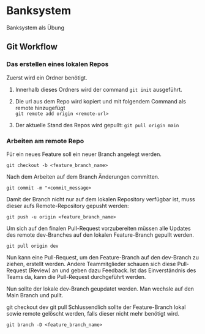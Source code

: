 # Banksystem
Banksystem als Übung

## Git Workflow

### Das erstellen eines lokalen Repos

Zuerst wird ein Ordner benötigt.

1. Innerhalb dieses Ordners wird der command `git init` ausgeführt.

3. Die url aus dem Repo wird kopiert und mit folgendem Command als remote hinzugefügt <br>
    `git remote add origin <remote-url>`
4. Der aktuelle Stand des Repos wird gepullt: `git pull origin main`

### Arbeiten am remote Repo

Für ein neues Feature soll ein neuer Branch angelegt werden.

`git checkout -b <feature_branch_name>`

Nach dem Arbeiten auf dem Branch Änderungen committen.

`git commit -m "<commit_message>`

Damit der Branch nicht nur auf dem lokalen Repository verfügbar ist, muss dieser aufs Remote-Repository gepusht werden:

`git push -u origin <feature_branch_name>`

Um sich auf den finalen Pull-Request vorzubereiten müssen alle Updates des remote dev-Branches auf den lokalen Feature-Branch gepullt werden.

`git pull origin dev`

Nun kann eine Pull-Request, um den Feature-Branch auf den dev-Branch zu ziehen, erstellt werden. Andere Teammitglieder schauen sich diese Pull-Request (Review) an und geben dazu Feedback. Ist das Einverständnis des Teams da, kann die Pull-Request durchgeführt werden.

Nun sollte der lokale dev-Branch geupdatet werden. Man wechsle auf den Main Branch und pullt.

git checkout dev
git pull
Schlussendlich sollte der Feature-Branch lokal sowie remote gelöscht werden, falls dieser nicht mehr benötigt wird.

`git branch -D <feature_branch_name>`
